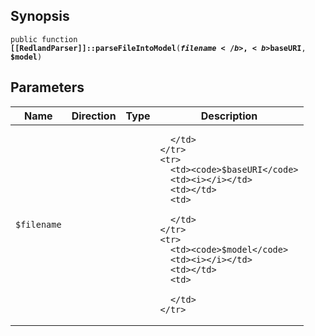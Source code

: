 ## Synopsis

<code>public function <b>[[RedlandParser]]::parseFileIntoModel</b>(<b>$filename</b>, <b>$baseURI</b>, <b>$model</b>)</code>

## Parameters

<table>
  <thead>
    <tr>
      <th>Name</th>
      <th>Direction</th>
      <th>Type</th>
      <th>Description</th>
    </tr>
  </thead>
  <tbody>
    <tr>
      <td><code>$filename</code>
      <td><i></i></td>
      <td></td>
      <td>

      </td>
    </tr>
    <tr>
      <td><code>$baseURI</code>
      <td><i></i></td>
      <td></td>
      <td>

      </td>
    </tr>
    <tr>
      <td><code>$model</code>
      <td><i></i></td>
      <td></td>
      <td>

      </td>
    </tr>
  </tbody>
</table>


